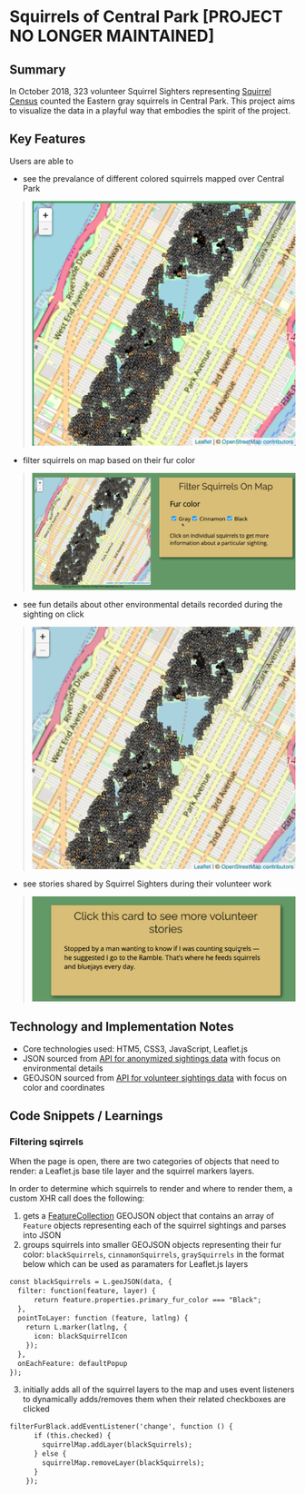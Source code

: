 # Squirrels of Central Park [PROJECT NO LONGER MAINTAINED]

## Summary
In October 2018, 323 volunteer Squirrel Sighters representing [Squirrel Census](https://www.thesquirrelcensus.com/) counted the Eastern gray squirrels in Central Park. This project aims to visualize the data in a playful way that embodies the spirit of the project.

## Key Features
Users are able to
+ see the prevalance of different colored squirrels mapped over Central Park
> ![squirrels mapped](src/assets/screenshots/squirrels_on_map.png)
+ filter squirrels on map based on their fur color
> ![filter squirrels](src/assets/screenshots/filter_squirrels.gif)
+ see fun details about other environmental details recorded during the sighting on click
> ![click for details about sighting](src/assets/screenshots/click_for_details.gif)
+ see stories shared by Squirrel Sighters during their volunteer work
> ![click to read a randomly selected story](src/assets/screenshots/stories.gif)

## Technology and Implementation Notes
+ Core technologies used: HTM5, CSS3, JavaScript, Leaflet.js
+ JSON sourced from [API for anonymized sightings data](https://data.cityofnewyork.us/resource/ej9h-v6g2.json) with focus on environmental details
+ GEOJSON sourced from [API for volunteer sightings data](https://data.cityofnewyork.us/resource/vfnx-vebw.geojson) with focus on color and coordinates

## Code Snippets / Learnings
### Filtering sqirrels
When the page is open, there are two categories of objects that need to render: a Leaflet.js base tile layer and the squirrel markers layers.

In order to determine which squirrels to render and where to render them, a custom XHR call does the following:
1. gets a [FeatureCollection](https://tools.ietf.org/html/rfc7946#section-3.3) GEOJSON object that contains an array of `Feature` objects representing each of the squirrel sightings and parses into JSON
2. groups squirrels into smaller GEOJSON objects representing their fur color: `blackSquirrels`, `cinnamonSquirrels`, `graySquirrels` in the format below which can be used as paramaters for Leaflet.js layers
```
const blackSquirrels = L.geoJSON(data, {
  filter: function(feature, layer) {
      return feature.properties.primary_fur_color === "Black";
  },
  pointToLayer: function (feature, latlng) {
    return L.marker(latlng, {
      icon: blackSquirrelIcon
    });
  },
  onEachFeature: defaultPopup
});
```
3. initially adds all of the squirrel layers to the map and uses event listeners to dynamically adds/removes them when their related checkboxes are clicked
```
filterFurBlack.addEventListener('change', function () {
      if (this.checked) {
        squirrelMap.addLayer(blackSquirrels);
      } else {
        squirrelMap.removeLayer(blackSquirrels);
      }
    });
```
